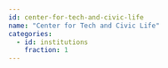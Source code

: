 ```yaml
---
id: center-for-tech-and-civic-life
name: "Center for Tech and Civic Life"
categories:
  - id: institutions
    fraction: 1
--- 
```

